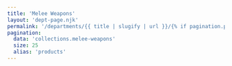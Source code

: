 ```yaml
---
title: 'Melee Weapons'
layout: 'dept-page.njk'
permalink: '/departments/{{ title | slugify | url }}/{% if pagination.pageNumber > 0 %}{{pagination.pageNumber | plus: 1 }}/{% endif %}'
pagination:
  data: 'collections.melee-weapons'
  size: 25
  alias: 'products'
---
```

